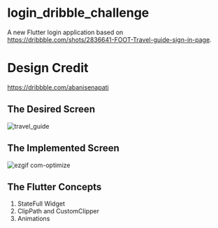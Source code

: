 # login_dribble_challenge

A new Flutter login application based on https://dribbble.com/shots/2836641-FOOT-Travel-guide-sign-in-page.

# Design Credit
https://dribbble.com/abanisenapati

## The Desired Screen
![travel_guide](https://user-images.githubusercontent.com/16761273/52030461-07c40e00-253e-11e9-8dc9-0c8556e76000.jpg)

## The Implemented Screen
![ezgif com-optimize](https://user-images.githubusercontent.com/16761273/52030672-e9aadd80-253e-11e9-927b-97790ee68a03.gif)

## The Flutter Concepts
1. StateFull Widget
2. ClipPath and CustomClipper
3. Animations
